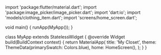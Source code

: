 import 'package:flutter/material.dart';
import 'package:image_picker/image_picker.dart';
import 'dart:io';
import 'models/clothing_item.dart';
import 'screens/home_screen.dart';

void main() {
  runApp(MyApp());
}

class MyApp extends StatelessWidget {
  @override
  Widget build(BuildContext context) {
    return MaterialApp(
      title: 'My Closet',
      theme: ThemeData(primarySwatch: Colors.blue),
      home: HomeScreen(),
    );
  }
}
